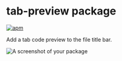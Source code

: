 # tab-preview package

[![apm](https://img.shields.io/apm/v/tab-preview.svg?style=flat-square)](https://atom.io/packages/tab-preview)

Add a tab code preview to the file title bar.

![A screenshot of your package](https://github.com/willyelm/atom-tab-preview/blob/master/sample.png)
